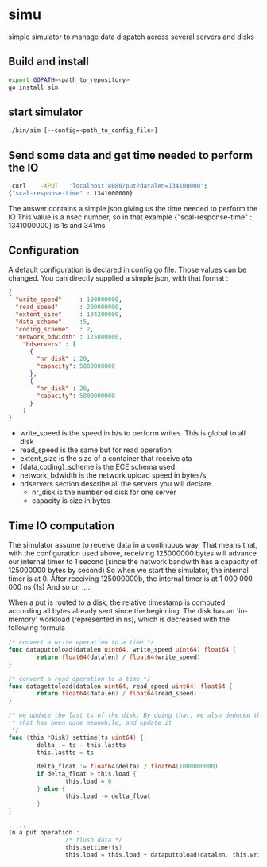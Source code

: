 # simu

simple simulator to manage data dispatch across several servers and disks

## Build and install

```bash
export GOPATH=<path_to_repository>
go install sim
```

## start simulator

```bash
./bin/sim [--config=<path_to_config_file>]
```

## Send some data and get time needed to perform the IO

```bash
 curl    -XPUT   'localhost:8080/put?datalen=134100000';
{"scal-response-time" : 1341000000}

```

The answer contains a simple json giving us the time needed to perform the IO
This value is a nsec number, so in that example
{"scal-response-time" : 1341000000} is 1s and 341ms

## Configuration

A default configuration is declared in config.go file. Those values can be changed.
You can directly supplied a simple json, with that format :

```json
{
  "write_speed"     : 100000000,
  "read_speed"      : 200000000,
  "extent_size"     : 134200000,
  "data_scheme"     :5,
  "coding_scheme"   : 2,
  "network_bdwidth" : 125000000,
    "hdservers" : [
      {
        "nr_disk" : 20,
        "capacity": 5000000000
      },
      {
        "nr_disk" : 20,
        "capacity": 5000000000
      }
    ]
}

```

* write\_speed is the speed in b/s to perform writes. This is global to all disk
* read\_speed is the same but for read operation
* extent\_size  is the size of a container that receive ata
* {data,coding}\_scheme is the ECE schema used
* network\_bdwidth is the network upload speed in bytes/s
* hdservers section describe all the servers you will declare.  
  * nr\_disk is the number od disk for one server
  * capacity is size in bytes

## Time IO computation

The simulator assume to receive data in a continuous way.
That means that, with the configuration used above, receiving 125000000 bytes
will advance our internal timer to 1 second (since the network bandwith has a capacity
of 125000000 bytes by second)
So when we start the simulator, the internal timer is at 0.
After receiving 125000000b, the internal timer is at 1 000 000 000 ns (1s)
And so on ....

When a put is routed to a disk, the relative timestamp is computed according all bytes already sent
since the beginning.
The disk has an 'in-memory' workload (represented in ns), which is decreased with the following formula

```go
/* convert a write operation to a time */
func dataputtoload(datalen uint64, write_speed uint64) float64 {
        return float64(datalen) / float64(write_speed)
}

/* convert a read operation to a time */
func datagettoload(datalen uint64, read_speed uint64) float64 {
        return float64(datalen) / float64(read_speed)
}

/* we update the last ts of the disk. By doing that, we also deduced the total work
 * that has been done meanwhile, and update it
 */
func (this *Disk) settime(ts uint64) {
        delta := ts - this.lastts
        this.lastts = ts

        delta_float := float64(delta) / float64(1000000000)
        if delta_float > this.load {
                this.load = 0
        } else {
                this.load -= delta_float
        }
}

.....
In a put operation :
                /* flush data */
                this.settime(ts)
                this.load = this.load + dataputtoload(datalen, this.write_speed)
```
